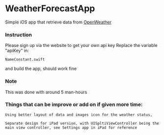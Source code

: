 # WeatherForecastApp

Simple iOS app that retrieve data from [OpenWeather](https://openweathermap.org)

### Instruction
Please sign up via the website to get your own api key
Replace the variable "apiKey" in:
```
NameConstant.swift
```
and build the app, should work fine

### Note
This was done with around 5 man-hours

### Things that can be improve or add on if given more time:
````
Using better layout of data and images icon for the weather status,
````
````
Separate design for iPad version, with UISpltiViewController being the main view controller, see Settings app in iPad for reference
````

